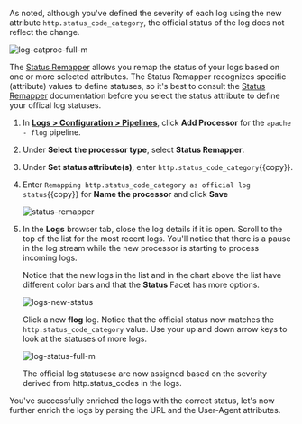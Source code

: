 As noted, although you've defined the severity of each log using the new attribute `http.status_code_category`, the official status of the log does not reflect the change.

![log-catproc-full-m](logspipeline/assets/log-catproc-full-m.png)

The <a href="https://docs.datadoghq.com/logs/processing/processors/?tab=ui#log-status-remapper" target="_blank">Status Remapper</a> allows you remap the status of your logs based on one or more selected attributes. The Status Remapper recognizes specific (attribute) values to define statuses, so it's best to consult the <a href="https://docs.datadoghq.com/logs/processing/processors/?tab=ui#log-status-remapper" target="_blank">Status Remapper</a>  documentation before you select the status attribute to define your offical log statuses. 

1. In <a href="https://app.datadoghq.com/logs/pipelines" target="_blank">**Logs > Configuration > Pipelines**</a>, click **Add Processor** for the `apache - flog` pipeline.

2. Under **Select the processor type**, select **Status Remapper**.

3. Under **Set status attribute(s)**, enter `http.status_code_category`{{copy}}.

4. Enter `Remapping http.status_code_category as official log status`{{copy}} for **Name the processor** and click **Save** 

    ![status-remapper](logspipeline/assets/status-remapper.png)

5. In the **Logs** browser tab, close the log details if it is open. Scroll to the top of the list for the most recent logs. You'll notice that there is a pause in the log stream while the new processor is starting to process incoming logs. 

    Notice that the new logs in the list and in the chart above the list have different color bars and that the **Status** Facet has more options.
    
    ![logs-new-status](logspipeline/assets/logs-new-status2.png)

    Click a new **flog** log. Notice that the official status now matches the `http.status_code_category` value. Use your up and down arrow keys to look at the statuses of more logs.

    ![log-status-full-m](logspipeline/assets/log-status-full-m.png)

    The official log statusese are now assigned based on the severity derived from http.status_codes in the logs. 

You've successfully enriched the logs with the correct status, let's now further enrich the logs by parsing the URL and the User-Agent attributes.
